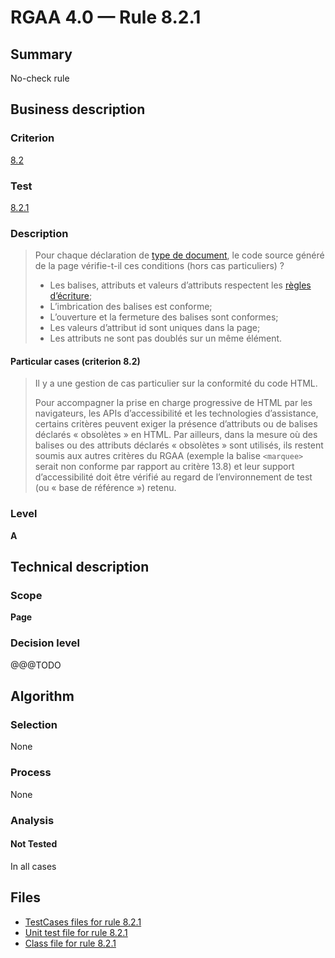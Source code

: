 # RGAA 4.0 — Rule 8.2.1

## Summary

No-check rule

## Business description

### Criterion

[8.2](https://www.numerique.gouv.fr/publications/rgaa-accessibilite/methode/criteres/#crit-8-2)

### Test

[8.2.1](https://www.numerique.gouv.fr/publications/rgaa-accessibilite/methode/criteres/#test-8-2-1)

### Description

> Pour chaque déclaration de [type de document](https://www.numerique.gouv.fr/publications/rgaa-accessibilite/methode/glossaire/#type-de-document), le code source généré de la page vérifie-t-il ces conditions (hors cas particuliers) ?
> 
> * Les balises, attributs et valeurs d’attributs respectent les [règles d’écriture](https://www.numerique.gouv.fr/publications/rgaa-accessibilite/methode/glossaire/#regles-d-ecriture);
> * L’imbrication des balises est conforme;
> * L’ouverture et la fermeture des balises sont conformes;
> * Les valeurs d’attribut id sont uniques dans la page;
> * Les attributs ne sont pas doublés sur un même élément.

#### Particular cases (criterion 8.2)

> Il y a une gestion de cas particulier sur la conformité du code HTML.
> 
> Pour accompagner la prise en charge progressive de HTML par les navigateurs, les APIs d’accessibilité et les technologies d’assistance, certains critères peuvent exiger la présence d’attributs ou de balises déclarés « obsolètes » en HTML. Par ailleurs, dans la mesure où des balises ou des attributs déclarés « obsolètes » sont utilisés, ils restent soumis aux autres critères du RGAA (exemple la balise `<marquee>` serait non conforme par rapport au critère 13.8) et leur support d’accessibilité doit être vérifié au regard de l’environnement de test (ou « base de référence ») retenu.

### Level

**A**


## Technical description

### Scope

**Page**

### Decision level

@@@TODO


## Algorithm

### Selection

None

### Process

None

### Analysis

#### Not Tested

In all cases


## Files

- [TestCases files for rule 8.2.1](https://gitlab.com/asqatasun/Asqatasun/-/tree/v5/rules/rules-rgaa4.0/src/test/resources/testcases/rgaa40/Rgaa40Rule080201/)
- [Unit test file for rule 8.2.1](https://gitlab.com/asqatasun/Asqatasun/-/blob/v5/rules/rules-rgaa4.0/src/test/java/org/asqatasun/rules/rgaa40/Rgaa40Rule080201Test.java)
- [Class file for rule 8.2.1](https://gitlab.com/asqatasun/Asqatasun/-/blob/v5/rules/rules-rgaa4.0/src/main/java/org/asqatasun/rules/rgaa40/Rgaa40Rule080201.java)


